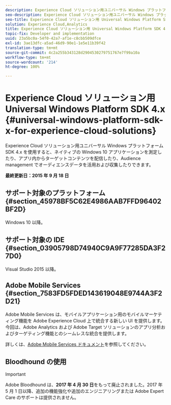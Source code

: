 ```yaml
---
description: Experience Cloud ソリューション用ユニバーサル Windows プラットフォーム SDK 4.x を使用すると、ネイティブの Windows 10 アプリケーションを測定したり、アプリ内からターゲットコンテンツを配信したり、Audience management でオーディエンスデータを活用および収集したりできます。
seo-description: Experience Cloud ソリューション用ユニバーサル Windows プラットフォーム SDK 4.x を使用すると、ネイティブの Windows 10 アプリケーションを測定したり、アプリ内からターゲットコンテンツを配信したり、Audience management でオーディエンスデータを活用および収集したりできます。
seo-title: Experience Cloud ソリューション用 Universal Windows Platform SDK 4.x
solution: Experience Cloud,Analytics
title: Experience Cloud ソリューション用 Universal Windows Platform SDK 4.x
topic-fix: Developer and implementation
uuid: 23a5bc0a-54f0-42a7-af1e-c8cbb509dfce
exl-id: 3ae13dfc-a5ad-46d9-90e1-1e5e11b39f42
translation-type: tm+mt
source-git-commit: 4c2a255b343128d2904530279751767e7f99a10a
workflow-type: tm+mt
source-wordcount: '214'
ht-degree: 100%

---
```


# Experience Cloud ソリューション用 Universal Windows Platform SDK 4.x {#universal-windows-platform-sdk-x-for-experience-cloud-solutions}

Experience Cloud ソリューション用ユニバーサル Windows プラットフォーム SDK 4.x を使用すると、ネイティブの Windows 10 アプリケーションを測定したり、アプリ内からターゲットコンテンツを配信したり、Audience management でオーディエンスデータを活用および収集したりできます。

**最終更新日：2015 年 9 月 18 日**

## サポート対象のプラットフォーム {#section_45978BF5C62E4986AAB7FFD96402BF2D}

Windows 10 以降。

## サポート対象の IDE {#section_03905798D74940C9A9F77285DA3F27D0}

Visual Studio 2015 以降。

## Adobe Mobile Services {#section_7583FD5FDED143619048E9744A3F2D21}

Adobe Mobile Services は、モバイルアプリケーション用のモバイルマーケティング機能を Adobe Experience Cloud 上で統合する新しい UI を提供します。今回は、Adobe Analytics および Adobe Target ソリューションのアプリ分析およびターゲティング機能とのシームレスな統合を提供します。

詳しくは、[Adobe Mobile Services ドキュメント](/help/using/home.md)を参照してください。

## Bloodhound の使用

>[!IMPORTANT]
>
>Adobe Bloodhound は、**2017 年 4 月 30 日**&#x200B;をもって廃止されました。2017 年 5 月 1 日以降、追加の機能強化や追加のエンジニアリングまたは Adobe Expert Care のサポートは提供されません。

